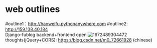 # web outlines
#outline1：http://haoweifu.pythonanywhere.com
#outline2: http://159.138.40.184  
Django-fublog backend+frontend open 
![1672489304472](https://user-images.githubusercontent.com/115386399/210136585-deb855d4-c04b-43f8-94d6-00bada28d389.jpg)
<br>
thoughts(jQuery+CORS): https://blog.csdn.net/m0_72661928    (chinese)
